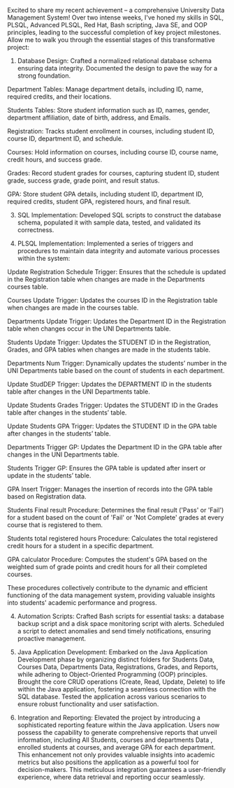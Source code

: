 Excited to share my recent achievement – a comprehensive University Data Management System! Over two intense weeks, I've honed my skills in SQL, PLSQL, Advanced PLSQL, Red Hat, Bash scripting, Java SE, and OOP principles, leading to the successful completion of key project milestones. Allow me to walk you through the essential stages of this transformative project:

1. Database Design:
Crafted a normalized relational database schema ensuring data integrity. Documented the design to pave the way for a strong foundation.

Department Tables: Manage department details, including ID, name, required credits, and their locations.

Students Tables: Store student information such as ID, names, gender, department affiliation, date of birth, address, and Emails.

Registration: Tracks student enrollment in courses, including student ID, course ID, department ID, and schedule.

Courses: Hold information on courses, including course ID, course name, credit hours, and success grade.

Grades: Record student grades for courses, capturing student ID, student grade, success grade, grade point, and result status.

GPA: Store student GPA details, including student ID, department ID, required credits, student GPA, registered hours, and final result.

3. SQL Implementation:
Developed SQL scripts to construct the database schema, populated it with sample data, tested, and validated its correctness.

4. PLSQL Implementation:
Implemented a series of triggers and procedures to maintain data integrity and automate various processes within the system:

Update Registration Schedule Trigger: Ensures that the schedule is updated in the Registration table when changes are made in the Departments courses table.

Courses Update Trigger: Updates the courses ID in the Registration table when changes are made in the courses table.

Departments Update Trigger: Updates the Department ID in the Registration table when changes occur in the UNI Departments table.

Students Update Trigger: Updates the STUDENT ID in the Registration, Grades, and GPA tables when changes are made in the students table.

Departments Num Trigger: Dynamically updates the students’ number in the UNI Departments table based on the count of students in each department.

Update StudDEP Trigger: Updates the DEPARTMENT ID in the students table after changes in the UNI Departments table.

Update Students Grades Trigger: Updates the STUDENT ID in the Grades table after changes in the students’ table.

Update Students GPA Trigger: Updates the STUDENT ID in the GPA table after changes in the students’ table.

Departments Trigger GP: Updates the Department ID in the GPA table after changes in the UNI Departments table.

Students Trigger GP: Ensures the GPA table is updated after insert or update in the students’ table.

GPA Insert Trigger: Manages the insertion of records into the GPA table based on Registration data.

Students Final result Procedure: Determines the final result ('Pass' or 'Fail') for a student based on the count of 'Fail' or 'Not Complete' grades at every course that is registered to them.

Students total registered hours Procedure: Calculates the total registered credit hours for a student in a specific department.

GPA calculator Procedure: Computes the student's GPA based on the weighted sum of grade points and credit hours for all their completed courses.

These procedures collectively contribute to the dynamic and efficient functioning of the data management system, providing valuable insights into students' academic performance and progress. 

4. Automation Scripts:
Crafted Bash scripts for essential tasks: a database backup script and a disk space monitoring script with alerts. Scheduled a script to detect anomalies and send timely notifications, ensuring proactive management.

5. Java Application Development:
Embarked on the Java Application Development phase by organizing distinct folders for Students Data, Courses Data, Departments Data, Registrations, Grades, and Reports, while adhering to Object-Oriented Programming (OOP) principles. Brought the core CRUD operations (Create, Read, Update, Delete) to life within the Java application, fostering a seamless connection with the SQL database. Tested the application across various scenarios to ensure robust functionality and user satisfaction.

6. Integration and Reporting:
Elevated the project by introducing a sophisticated reporting feature within the Java application. Users now possess the capability to generate comprehensive reports that unveil information, including All Students, courses and departments Data , enrolled students at courses, and average GPA for each department. This enhancement not only provides valuable insights into academic metrics but also positions the application as a powerful tool for decision-makers.
This meticulous integration guarantees a user-friendly experience, where data retrieval and reporting occur seamlessly. 

